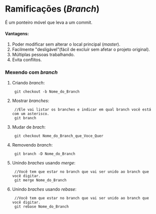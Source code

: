 # Ramificações (_Branch_)

É um ponteiro móvel que leva a um commit.

#### Vantagens:

1. Poder modificar sem alterar o local principal (_master_).
2. Facilmente "desligável"(fácil de excluir sem afetar o projeto original).
3. Múltiplas pessoas trabalhando.
4. Evita conflitos.

### Mexendo com _branch_

1. Criando _branch_:
        
        git checkout -b Nome_do_Branch
        
2. Mostrar _branches_:

        //Ele vai listar os branches e indicar em qual branch você está com um asterisco.
        git branch

3. Mudar de _brach_:

        git checkout Nome_do_Branch_que_Voce_Quer

4. Removendo _branch_:

        git branch -D Nome_do_Branch

5. Unindo _braches_ usando _merge_:

        //Você tem que estar no branch que vai ser unido ao branch que você digitar.        
        git merge Nome_do_Branch

6. Unindo _braches_ usando _rebase_:

        //Você tem que estar no branch que vai ser unido ao branch que você digitar.        
        git rebase Nome_do_Branch



